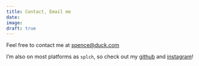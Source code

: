 ```yaml
---
title: Contact, Email me
date:
image:
draft: true
---
```


Feel free to contact me at spence@duck.com

I’m also on most platforms as `splch`, so check out my [github](https://github.com/splch) and [instagram](https://instagram.com/splch)!
